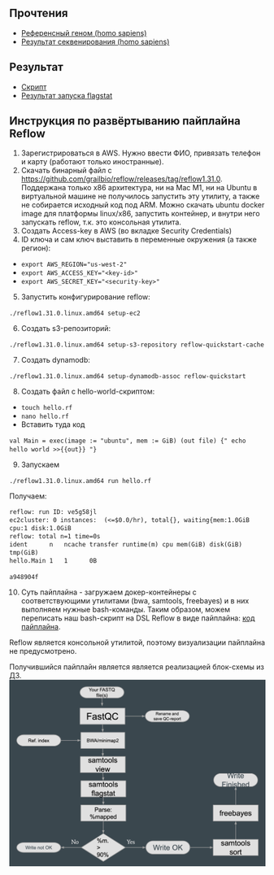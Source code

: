## Прочтения
- [Референсный геном (homo sapiens)](https://hgdownload.soe.ucsc.edu/goldenPath/hg38/bigZips/hg38.fa.gz)
- [Результат секвенирования (homo sapiens)](https://www.ebi.ac.uk/ena/browser/view/SRR12799740?show=reads)

## Результат
- [Скрипт](do_alg.sh)
- [Результат запуска flagstat](flagstat.txt)

## Инструкция по развёртыванию пайплайна Reflow
1. Зарегистрироваться в AWS. Нужно ввести ФИО, привязать телефон и карту (работают только иностранные).
2. Скачать бинарный файл с https://github.com/grailbio/reflow/releases/tag/reflow1.31.0.
Поддержана только x86 архитектура, ни на Mac M1, ни на Ubuntu в виртуальной машине не получилось запустить эту утилиту,
а также не собирается исходный код под ARM. 
Можно скачать ubuntu docker image для платформы linux/x86, 
запустить контейнер, и внутри него запускать reflow, т.к. это консольная утилита.
3. Создать Access-key в AWS (во вкладке Security Credentials)
4. ID ключа и сам ключ выставить в переменные окружения (а также регион):
- `export AWS_REGION="us-west-2"` 
- `export AWS_ACCESS_KEY="<key-id>"` 
- `export AWS_SECRET_KEY="<security-key>"`
5. Запустить конфигурирование reflow:

`./reflow1.31.0.linux.amd64 setup-ec2`

6. Создать s3-репозиторий:

`./reflow1.31.0.linux.amd64 setup-s3-repository reflow-quickstart-cache`

7. Создать dynamodb:

`./reflow1.31.0.linux.amd64 setup-dynamodb-assoc reflow-quickstart`

8. Создать файл с hello-world-скриптом:
- `touch hello.rf`
- `nano hello.rf`
- Вставить туда код

`val Main = exec(image := "ubuntu", mem := GiB) (out file) {"
echo hello world >>{{out}}
"}
`

9. Запускаем

`./reflow1.31.0.linux.amd64 run hello.rf`

Получаем:
```
reflow: run ID: ve5g58jl
ec2cluster: 0 instances:  (<=$0.0/hr), total{}, waiting{mem:1.0GiB cpu:1 disk:1.0GiB
reflow: total n=1 time=0s
ident      n   ncache transfer runtime(m) cpu mem(GiB) disk(GiB) tmp(GiB)
hello.Main 1   1      0B

a948904f
```

10. Суть пайплайна - загружаем докер-контейнеры с соответствующими утилитами
(bwa, samtools, freebayes) и в них выполняем нужные bash-команды.
Таким образом, можем переписать наш bash-скрипт на DSL Reflow в виде пайплайна:
[код пайплайна](do_alg.rf).

Reflow является консольной утилитой, поэтому визуализации пайплайна не предусмотрено.

Получившийся пайплайн является является реализацией блок-схемы из ДЗ.
![pipeline](pipeline.png)

